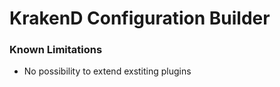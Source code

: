 # KrakenD Configuration Builder


### Known Limitations
- No possibility to extend exstiting plugins
